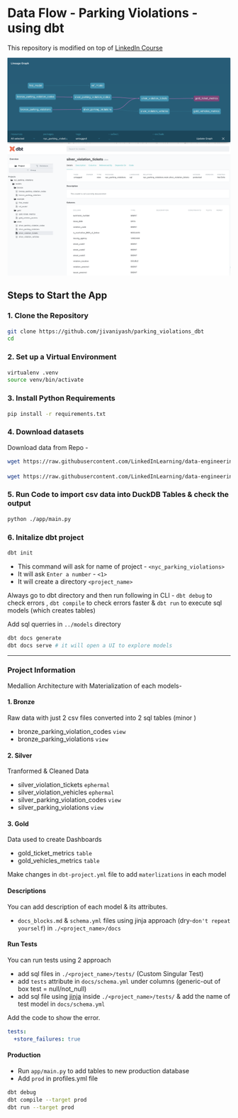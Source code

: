 # Data Flow - Parking Violations -  using dbt

This repository is modified on top of [LinkedIn Course](https://github.com/LinkedInLearning/data-engineering-with-data-build-tool-dbt-4458303)

![](https://github.com/jivaniyash/parking_violations_dbt/blob/main/images/dbt-outline.png)
![](https://github.com/jivaniyash/parking_violations_dbt/blob/main/images/models.png)

## Steps to Start the App

### 1. Clone the Repository
```sh
git clone https://github.com/jivaniyash/parking_violations_dbt
cd 
```

### 2. Set up a Virtual Environment
```sh
virtualenv .venv
source venv/bin/activate
```

### 3. Install Python Requirements
```sh
pip install -r requirements.txt
```

### 4. Download datasets
Download data from Repo -
```sh
wget https://raw.githubusercontent.com/LinkedInLearning/data-engineering-with-data-build-tool-dbt-4458303/main/data/dof_parking_violation_codes.csv -P ./data/

wget https://raw.githubusercontent.com/LinkedInLearning/data-engineering-with-data-build-tool-dbt-4458303/main/data/parking_violations_issued_fiscal_year_2023_sample.csv -P ./data/
```

### 5. Run Code to import csv data into DuckDB Tables & check the output
```sh
python ./app/main.py
```

### 6. Initalize dbt project
```sh
dbt init
```
- This command will ask for name of project - `<nyc_parking_violations>`
- It will ask `Enter a number` - `<1>`
- It will create a directory `<project_name>`

Always go to dbt directory and then run following in CLI - 
`dbt debug` to check errors , `dbt compile` to check errors faster & `dbt run` to execute sql models (which creates tables)  

Add sql querries in `../models` directory
```sh
dbt docs generate
dbt docs serve # it will open a UI to explore models
```

---

### Project Information

Medallion Architecture with Materialization of each models- 
#### 1. Bronze

Raw data with just 2 csv files converted into 2 sql tables (minor )
- bronze_parking_violation_codes `view`
- bronze_parking_violations `view`

#### 2. Silver

Tranformed & Cleaned Data
- silver_violation_tickets `ephermal`
- silver_violation_vehicles `ephermal`
- silver_parking_violation_codes `view`
- silver_parking_violations `view`

#### 3. Gold

Data used to create Dashboards
- gold_ticket_metrics `table`
- gold_vehicles_metrics `table`


Make changes in `dbt-project.yml` file to add `materlizations` in each model

#### Descriptions 
You can add description of each model & its attributes. 
- `docs_blocks.md` & `schema.yml` files using jinja approach (dry-`don't repeat yourself`) in `./<project_name>/docs`

#### Run Tests

You can run tests using 2 approach
- add sql files in `./<project_name>/tests/` (Custom Singular Test)
- add `tests` attribute in `docs/schema.yml` under columns (generic-out of box test = null/not_null)
- add sql file using [jinja](https://docs.getdbt.com/guides/best-practices/writing-custom-generic-tests#generic-tests-with-default-config-values) inside `./<project_name>/tests/` & add the name of test model in `docs/schema.yml`

Add the code to show the error.
```yaml
tests:
  +store_failures: true
```

#### Production
- Run `app/main.py` to add tables to new production database
- Add `prod` in profiles.yml file 
```sh
dbt debug
dbt compile --target prod
dbt run --target prod
```
